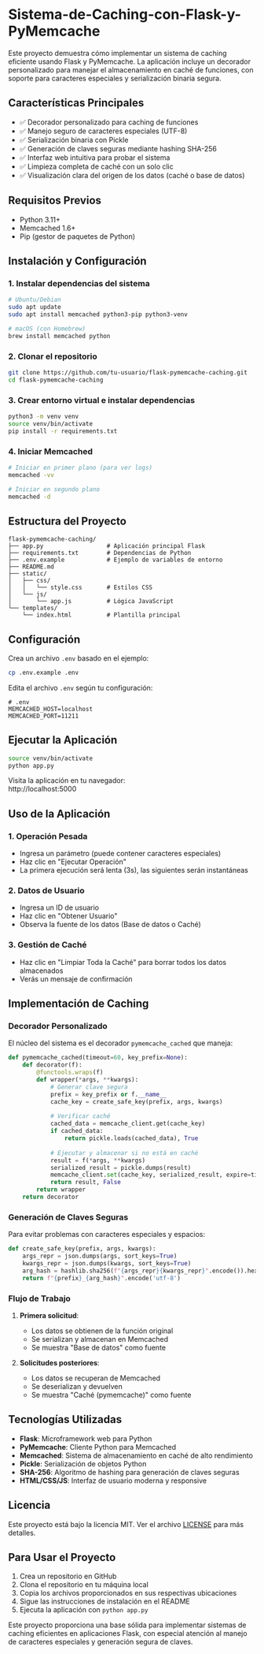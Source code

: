 # Sistema-de-Caching-con-Flask-y-PyMemcache

Este proyecto demuestra cómo implementar un sistema de caching eficiente usando Flask y PyMemcache. La aplicación incluye un decorador personalizado para manejar el almacenamiento en caché de funciones, con soporte para caracteres especiales y serialización binaria segura.

## Características Principales

- ✅ Decorador personalizado para caching de funciones
- ✅ Manejo seguro de caracteres especiales (UTF-8)
- ✅ Serialización binaria con Pickle
- ✅ Generación de claves seguras mediante hashing SHA-256
- ✅ Interfaz web intuitiva para probar el sistema
- ✅ Limpieza completa de caché con un solo clic
- ✅ Visualización clara del origen de los datos (caché o base de datos)

## Requisitos Previos

- Python 3.11+
- Memcached 1.6+
- Pip (gestor de paquetes de Python)

## Instalación y Configuración

### 1. Instalar dependencias del sistema

```bash
# Ubuntu/Debian
sudo apt update
sudo apt install memcached python3-pip python3-venv

# macOS (con Homebrew)
brew install memcached python
```

### 2. Clonar el repositorio

```bash
git clone https://github.com/tu-usuario/flask-pymemcache-caching.git
cd flask-pymemcache-caching
```

### 3. Crear entorno virtual e instalar dependencias

```bash
python3 -m venv venv
source venv/bin/activate
pip install -r requirements.txt
```

### 4. Iniciar Memcached

```bash
# Iniciar en primer plano (para ver logs)
memcached -vv

# Iniciar en segundo plano
memcached -d
```

## Estructura del Proyecto

```
flask-pymemcache-caching/
├── app.py                  # Aplicación principal Flask
├── requirements.txt        # Dependencias de Python
├── .env.example            # Ejemplo de variables de entorno
├── README.md
├── static/
│   ├── css/
│   │   └── style.css       # Estilos CSS
│   └── js/
│       └── app.js          # Lógica JavaScript
└── templates/
    └── index.html          # Plantilla principal
```

## Configuración

Crea un archivo `.env` basado en el ejemplo:

```bash
cp .env.example .env
```

Edita el archivo `.env` según tu configuración:

```env
# .env
MEMCACHED_HOST=localhost
MEMCACHED_PORT=11211
```

## Ejecutar la Aplicación

```bash
source venv/bin/activate
python app.py
```

Visita la aplicación en tu navegador:  
http://localhost:5000

## Uso de la Aplicación

### 1. Operación Pesada
- Ingresa un parámetro (puede contener caracteres especiales)
- Haz clic en "Ejecutar Operación"
- La primera ejecución será lenta (3s), las siguientes serán instantáneas

### 2. Datos de Usuario
- Ingresa un ID de usuario
- Haz clic en "Obtener Usuario"
- Observa la fuente de los datos (Base de datos o Caché)

### 3. Gestión de Caché
- Haz clic en "Limpiar Toda la Caché" para borrar todos los datos almacenados
- Verás un mensaje de confirmación

## Implementación de Caching

### Decorador Personalizado

El núcleo del sistema es el decorador `pymemcache_cached` que maneja:

```python
def pymemcache_cached(timeout=60, key_prefix=None):
    def decorator(f):
        @functools.wraps(f)
        def wrapper(*args, **kwargs):
            # Generar clave segura
            prefix = key_prefix or f.__name__
            cache_key = create_safe_key(prefix, args, kwargs)
            
            # Verificar caché
            cached_data = memcache_client.get(cache_key)
            if cached_data:
                return pickle.loads(cached_data), True
            
            # Ejecutar y almacenar si no está en caché
            result = f(*args, **kwargs)
            serialized_result = pickle.dumps(result)
            memcache_client.set(cache_key, serialized_result, expire=timeout)
            return result, False
        return wrapper
    return decorator
```

### Generación de Claves Seguras

Para evitar problemas con caracteres especiales y espacios:

```python
def create_safe_key(prefix, args, kwargs):
    args_repr = json.dumps(args, sort_keys=True)
    kwargs_repr = json.dumps(kwargs, sort_keys=True)
    arg_hash = hashlib.sha256(f"{args_repr}{kwargs_repr}".encode()).hexdigest()
    return f"{prefix}_{arg_hash}".encode('utf-8')
```

### Flujo de Trabajo

1. **Primera solicitud**:
   - Los datos se obtienen de la función original
   - Se serializan y almacenan en Memcached
   - Se muestra "Base de datos" como fuente

2. **Solicitudes posteriores**:
   - Los datos se recuperan de Memcached
   - Se deserializan y devuelven
   - Se muestra "Caché (pymemcache)" como fuente

## Tecnologías Utilizadas

- **Flask**: Microframework web para Python
- **PyMemcache**: Cliente Python para Memcached
- **Memcached**: Sistema de almacenamiento en caché de alto rendimiento
- **Pickle**: Serialización de objetos Python
- **SHA-256**: Algoritmo de hashing para generación de claves seguras
- **HTML/CSS/JS**: Interfaz de usuario moderna y responsive

## Licencia

Este proyecto está bajo la licencia MIT. Ver el archivo [LICENSE](LICENSE) para más detalles.

## Para Usar el Proyecto

1. Crea un repositorio en GitHub
2. Clona el repositorio en tu máquina local
3. Copia los archivos proporcionados en sus respectivas ubicaciones
4. Sigue las instrucciones de instalación en el README
5. Ejecuta la aplicación con `python app.py`

Este proyecto proporciona una base sólida para implementar sistemas de caching eficientes en aplicaciones Flask, con especial atención al manejo de caracteres especiales y generación segura de claves.

